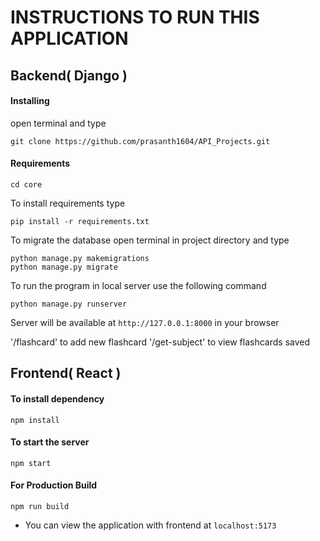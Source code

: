 # INSTRUCTIONS TO RUN THIS APPLICATION

## Backend( Django )

#### Installing

open terminal and type

```
git clone https://github.com/prasanth1604/API_Projects.git
```


#### Requirements

```
cd core
```

To install requirements type

```
pip install -r requirements.txt
```

To migrate the database open terminal in project directory and type

```
python manage.py makemigrations
python manage.py migrate
```

To run the program in local server use the following command

```
python manage.py runserver
```

Server will be available at `http://127.0.0.1:8000` in your browser

'/flashcard' to add new flashcard
'/get-subject' to view flashcards saved

## Frontend( React )

#### To install dependency

```
npm install
```

#### To start the server

```
npm start
```

#### For Production Build

```
npm run build
```

- You can view the application with frontend at
```localhost:5173```
